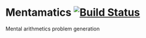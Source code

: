 Mentamatics [![Build Status](https://travis-ci.org/chankyin/Mentamatics.svg?branch=master)](https://travis-ci.org/chankyin/Mentamatics)
========================================================================================================================================
Mental arithmetics problem generation
